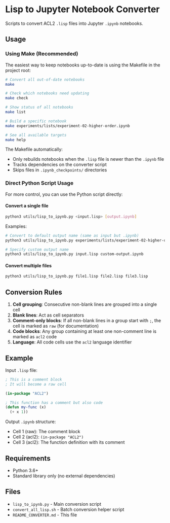 # Lisp to Jupyter Notebook Converter

Scripts to convert ACL2 `.lisp` files into Jupyter `.ipynb` notebooks.

## Usage

### Using Make (Recommended)

The easiest way to keep notebooks up-to-date is using the Makefile in the project root:

```bash
# Convert all out-of-date notebooks
make

# Check which notebooks need updating
make check

# Show status of all notebooks
make list

# Build a specific notebook
make experiments/lists/experiment-02-higher-order.ipynb

# See all available targets
make help
```

The Makefile automatically:
- Only rebuilds notebooks when the `.lisp` file is newer than the `.ipynb` file
- Tracks dependencies on the converter script
- Skips files in `.ipynb_checkpoints/` directories

### Direct Python Script Usage

For more control, you can use the Python script directly:

#### Convert a single file

```bash
python3 utils/lisp_to_ipynb.py <input.lisp> [output.ipynb]
```

Examples:
```bash
# Convert to default output name (same as input but .ipynb)
python3 utils/lisp_to_ipynb.py experiments/lists/experiment-02-higher-order.lisp

# Specify custom output name
python3 utils/lisp_to_ipynb.py input.lisp custom-output.ipynb
```

#### Convert multiple files

```bash
python3 utils/lisp_to_ipynb.py file1.lisp file2.lisp file3.lisp
```

## Conversion Rules

1. **Cell grouping**: Consecutive non-blank lines are grouped into a single cell
2. **Blank lines**: Act as cell separators
3. **Comment-only blocks**: If all non-blank lines in a group start with `;`, the cell is marked as `raw` (for documentation)
4. **Code blocks**: Any group containing at least one non-comment line is marked as `acl2` code
5. **Language**: All code cells use the `acl2` language identifier

## Example

Input `.lisp` file:
```lisp
; This is a comment block
; It will become a raw cell

(in-package "ACL2")

; This function has a comment but also code
(defun my-func (x)
  (+ x 1))
```

Output `.ipynb` structure:
- Cell 1 (raw): The comment block
- Cell 2 (acl2): `(in-package "ACL2")`
- Cell 3 (acl2): The function definition with its comment

## Requirements

- Python 3.6+
- Standard library only (no external dependencies)

## Files

- `lisp_to_ipynb.py` - Main conversion script
- `convert_all_lisp.sh` - Batch conversion helper script
- `README_CONVERTER.md` - This file
